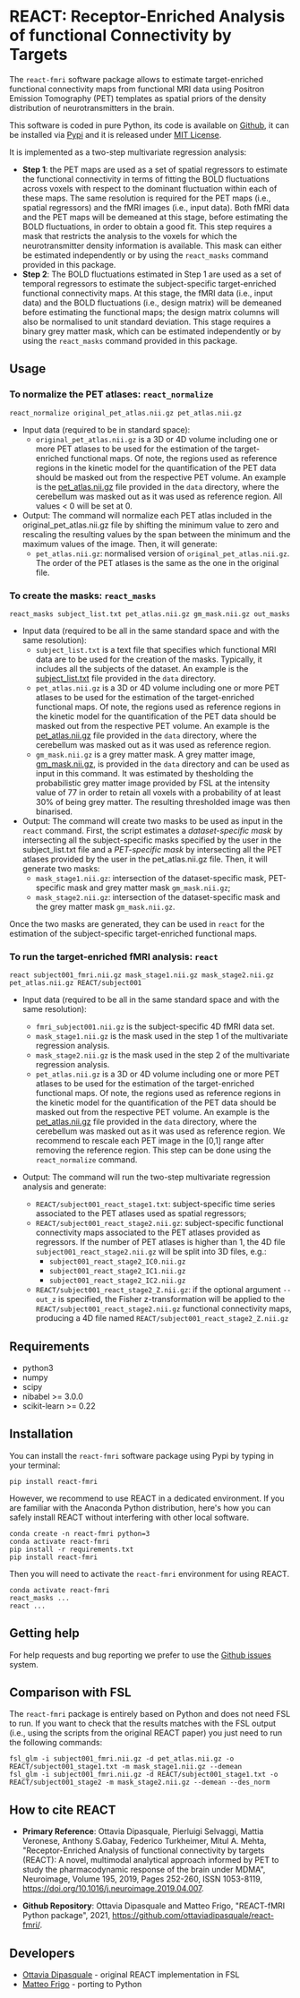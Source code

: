 # REACT: Receptor-Enriched Analysis of functional Connectivity by Targets

The `react-fmri` software package allows to estimate target-enriched functional 
connectivity maps from functional MRI data using Positron Emission Tomography 
(PET) templates as spatial priors of the density distribution of 
neurotransmitters in the brain.

This software is coded in pure Python, its code is available on 
[Github](https://github.com/ottaviadipasquale/react-fmri), it can be installed 
via [Pypi]()
and it is released under 
[MIT License](https://github.com/ottaviadipasquale/react-fmri/blob/main/LICENSE).

It is implemented as a two-step multivariate regression analysis:
 * **Step 1**: the PET maps are used as a set of spatial regressors to estimate the 
 functional connectivity in terms of fitting the BOLD fluctuations across voxels 
 with respect to the dominant fluctuation within each of these maps. The same 
 resolution is required for the PET maps (i.e., spatial regressors) and the fMRI 
 images (i.e., input data). Both fMRI data and the PET maps will be demeaned at 
 this stage, before estimating the BOLD fluctuations, in order to obtain a good 
 fit. This step requires a mask that restricts the analysis to the voxels for 
 which the neurotransmitter density information is available. This mask can 
 either be estimated independently or by using the `react_masks` command 
 provided in this package.
 * **Step 2**: The BOLD fluctuations estimated in Step 1 are used as a set of 
 temporal regressors to estimate the subject-specific target-enriched functional
 connectivity maps. At this stage, the fMRI data (i.e., input data) and the BOLD 
 fluctuations (i.e., design matrix) will be demeaned before estimating the 
 functional maps; the design matrix columns will also be normalised to unit 
 standard deviation. This stage requires a binary grey matter mask, which can 
 be estimated independently or by using the `react_masks` command provided in 
 this package.


## Usage
### To normalize the PET atlases: `react_normalize`

```shell_script
react_normalize original_pet_atlas.nii.gz pet_atlas.nii.gz
```

* Input data (required to be in standard space):
    - `original_pet_atlas.nii.gz` is a 3D or 4D volume including one or more 
    PET atlases to be used for the estimation of the target-enriched functional 
    maps. Of note, the regions used as reference regions in the kinetic model 
    for the quantification of the PET data should be masked out from the 
    respective PET volume. An example is the 
    [pet_atlas.nii.gz](https://github.com/ottaviadipasquale/react-fmri/blob/main/data/pet_atlas.nii.gz) 
    file provided in the `data` directory, where the cerebellum was masked 
    out as it was used as reference region. All values < 0 will be set at 0. 
* Output: 
The command will normalize each PET atlas included in the original_pet_atlas.nii.gz
file by shifting the minimum value to zero and rescaling the resulting values by 
the span between the minimum and the maximum values of the image. Then, it will 
generate:
    - `pet_atlas.nii.gz`: normalised version of  `original_pet_atlas.nii.gz`. 
    The order of the PET atlases is the same as the one in the original file.

### To create the masks: `react_masks`

```shell_script
react_masks subject_list.txt pet_atlas.nii.gz gm_mask.nii.gz out_masks
```

* Input data (required to be all in the same standard space and with the same 
resolution):
    - `subject_list.txt` is a text file that specifies which functional MRI 
    data are to be used for the creation of the masks. Typically, it includes 
    all the subjects of the dataset. An example is the 
    [subject_list.txt](https://github.com/ottaviadipasquale/react-fmri/blob/main/data/subject_list.txt) 
    file provided in the `data` directory.
    - `pet_atlas.nii.gz` is a 3D or 4D volume including one or more PET 
    atlases to be used for the estimation of the target-enriched functional 
    maps. Of note, the regions used as reference regions in the kinetic model 
    for the quantification of the PET data should be masked out from the 
    respective PET volume. An example is the 
    [pet_atlas.nii.gz](https://github.com/ottaviadipasquale/react-fmri/blob/main/data/pet_atlas.nii.gz) 
    file provided in the `data` directory, where the cerebellum was masked 
    out as it was used as reference region.
    - `gm_mask.nii.gz` is a grey matter mask. A grey matter image, 
    [gm_mask.nii.gz](https://github.com/ottaviadipasquale/react-fmri/blob/main/data/gm_mask.nii.gz), 
    is provided in the `data` directory and can be used as input in this 
    command. It was estimated by thesholding the probabilistic grey matter image 
    provided by FSL at the intensity value of 77 in order to retain all voxels 
    with a probability of at least 30% of being grey matter. The resulting 
    thresholded image was then binarised.
* Output: 
The command will create two masks to be used as input in the `react` command. 
First, the script estimates a *dataset-specific mask* by intersecting all the 
subject-specific masks specified by the user in the subject_list.txt file and a 
*PET-specific mask* by intersecting all the PET atlases provided by the user in 
the pet_atlas.nii.gz file. Then, it will generate two masks:
    - `mask_stage1.nii.gz`: intersection of the dataset-specific mask, 
    PET-specific mask and grey matter mask `gm_mask.nii.gz`;
    - `mask_stage2.nii.gz`: intersection of the dataset-specific mask and the 
    grey matter mask `gm_mask.nii.gz`.

Once the two masks are generated, they can be used in `react` for the estimation 
of the subject-specific target-enriched functional maps.


### To run the target-enriched fMRI analysis: `react`

```shell_script
react subject001_fmri.nii.gz mask_stage1.nii.gz mask_stage2.nii.gz pet_atlas.nii.gz REACT/subject001
```

* Input data (required to be all in the same standard space and with the same 
resolution):
    - `fmri_subject001.nii.gz` is the subject-specific 4D fMRI data set.
    - `mask_stage1.nii.gz` is the mask used in the step 1 of the multivariate 
    regression analysis.
    - `mask_stage2.nii.gz` is the mask used in the step 2 of the multivariate 
    regression analysis.
    - `pet_atlas.nii.gz` is a 3D or 4D volume including one or more PET 
    atlases to be used for the estimation of the target-enriched functional 
    maps. Of note, the regions used as reference regions in the kinetic model 
    for the quantification of the PET data should be masked out from the 
    respective PET volume. An example is the 
    [pet_atlas.nii.gz](https://github.com/ottaviadipasquale/react-fmri/blob/main/data/pet_atlas.nii.gz) 
    file provided in the `data` directory, where the cerebellum was masked 
    out as it was used as reference region. We recommend to rescale each PET 
    image in the [0,1] range after removing the reference region. This step can 
    be done using the `react_normalize` command.
    
* Output: The command will run the two-step multivariate regression analysis and 
generate: 
    - `REACT/subject001_react_stage1.txt`: subject-specific time series 
    associated to the PET atlases used as spatial regressors;
    - `REACT/subject001_react_stage2.nii.gz`: subject-specific functional 
    connectivity maps associated to the PET atlases provided as regressors. 
    If the number of PET atlases is higher than 1, the 4D file 
    `subject001_react_stage2.nii.gz` will be split into 3D files, e.g.:
        - `subject001_react_stage2_IC0.nii.gz`
        - `subject001_react_stage2_IC1.nii.gz`
        - `subject001_react_stage2_IC2.nii.gz`
    - `REACT/subject001_react_stage2_Z.nii.gz`: if the optional argument 
    `--out_z` is specified, the Fisher z-transformation will be applied to the 
    `REACT/subject001_react_stage2.nii.gz` functional connectivity maps, 
    producing a 4D file named `REACT/subject001_react_stage2_Z.nii.gz`

## Requirements
* python3
* numpy
* scipy
* nibabel >= 3.0.0
* scikit-learn >= 0.22

## Installation
You can install the `react-fmri` software package using Pypi by typing in your 
terminal:

```shell script
pip install react-fmri
``` 

However, we recommend to use REACT in a dedicated environment. If you are 
familiar with the Anaconda Python distribution, here's how you can safely 
install REACT without interfering with other local software.
```shell script
conda create -n react-fmri python=3
conda activate react-fmri
pip install -r requirements.txt
pip install react-fmri
```
Then you will need to activate the `react-fmri` environment for using REACT.
```shell script
conda activate react-fmri
react_masks ...
react ...
```

## Getting help
For help requests and bug reporting we prefer to use the 
[Github issues](https://github.com/ottaviadipasquale/react-fmri/issues/new) 
system.

## Comparison with FSL
The `react-fmri` package is entirely based on Python and does not need FSL to 
run. If you want to check that the results matches with the FSL output 
(i.e., using the scripts from the original REACT paper) you just need to run 
the following commands:

```shell_script
fsl_glm -i subject001_fmri.nii.gz -d pet_atlas.nii.gz -o REACT/subject001_stage1.txt -m mask_stage1.nii.gz --demean
fsl_glm -i subject001_fmri.nii.gz -d REACT/subject001_stage1.txt -o REACT/subject001_stage2 -m mask_stage2.nii.gz --demean --des_norm
```

## How to cite REACT
* **Primary Reference**: Ottavia Dipasquale, Pierluigi Selvaggi, Mattia Veronese, 
Anthony S.Gabay, Federico Turkheimer, Mitul A. Mehta, "Receptor-Enriched 
Analysis of functional connectivity by targets (REACT): A novel, multimodal 
analytical approach informed by PET to study the pharmacodynamic response of the 
brain under MDMA", Neuroimage, Volume 195, 2019, Pages 252-260, ISSN 1053-8119, 
https://doi.org/10.1016/j.neuroimage.2019.04.007.

* **Github Repository**: Ottavia Dipasquale and Matteo Frigo, "REACT-fMRI Python 
package", 2021, https://github.com/ottaviadipasquale/react-fmri/.

## Developers
* [Ottavia Dipasquale](https://ottaviadipasquale.github.io) - original REACT 
implementation in FSL
* [Matteo Frigo](https://matteofrigo.github.io) - porting to Python

